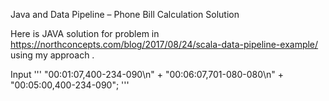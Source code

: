 

Java and Data Pipeline – Phone Bill Calculation Solution 

Here is JAVA solution  for problem in  https://northconcepts.com/blog/2017/08/24/scala-data-pipeline-example/ using my approach . 



Input
'''
           "00:01:07,400-234-090\n" +
            "00:06:07,701-080-080\n" +
            "00:05:00,400-234-090";
'''
